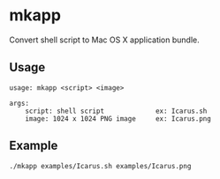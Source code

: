 # mkapp

Convert shell script to Mac OS X application bundle.

## Usage

```
usage: mkapp <script> <image>

args:
    script: shell script             ex: Icarus.sh
    image: 1024 x 1024 PNG image     ex: Icarus.png
```

## Example

`./mkapp examples/Icarus.sh examples/Icarus.png`
